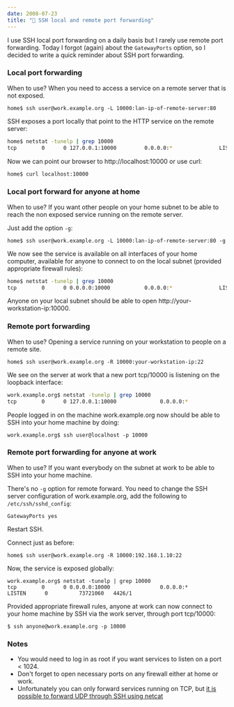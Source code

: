 ```yaml
---
date: 2008-07-23
title: "📌 SSH local and remote port forwarding"
---
```


I use SSH local port forwarding on a daily basis but I rarely use remote port forwarding. Today I forgot (again) about the `GatewayPorts` option, so I decided to write a quick reminder about SSH port forwarding.

### Local port forwarding

When to use? When you need to access a service on a remote server that is not exposed.

`home$ ssh user@work.example.org -L 10000:lan-ip-of-remote-server:80`

SSH exposes a port locally that point to the HTTP service on the remote server:

```bash
home$ netstat -tunelp | grep 10000
tcp        0      0 127.0.0.1:10000         0.0.0.0:*               LISTEN      1000       71679       12468/ssh
```

Now we can point our browser to http://localhost:10000 or use curl:

```bash
home$ curl localhost:10000
```

### Local port forward for anyone at home

When to use? If you want other people on your home subnet to be able to reach the non exposed service running on the remote server.

Just add the option `-g`:

`home$ ssh user@work.example.org -L 10000:lan-ip-of-remote-server:80 -g`

We now see the service is available on all interfaces of your home computer, available for anyone to connect to on the local subnet (provided appropriate firewall rules):

```bash
home$ netstat -tunelp | grep 10000
tcp        0      0 0.0.0.0:10000           0.0.0.0:*               LISTEN      1000       72265       12543/ssh
```

Anyone on your local subnet should be able to open http://your-workstation-ip:10000.

### Remote port forwarding

When to use? Opening a service running on your workstation to people on a remote site.

`home$ ssh user@work.example.org -R 10000:your-workstation-ip:22`

We see on the server at work  that a new port tcp/10000 is listening on the loopback interface:

```bash
work.example.org$ netstat -tunelp | grep 10000
tcp        0      0 127.0.0.1:10000              0.0.0.0:*                   LISTEN      0          73719534   3809/1
```

People logged in on the machine work.example.org now should be able to SSH into your home machine by doing:

`work.example.org$ ssh user@localhost -p 10000`


### Remote port forwarding for anyone at work

When to use? If you want everybody on the subnet at work to be able to SSH into your home machine.

There's no `-g` option for remote forward. You need to change the SSH server configuration of work.example.org, add the following to `/etc/ssh/sshd_config`:

`GatewayPorts yes`

Restart SSH.

Connect just as before:

`home$ ssh user@work.example.org -R 10000:192.168.1.10:22`

Now, the service is exposed globally:

```
work.example.org$ netstat -tunelp | grep 10000
tcp        0      0 0.0.0.0:10000                0.0.0.0:*                   LISTEN      0          73721060   4426/1
```

Provided appropriate firewall rules, anyone at work can now connect to your home machine by SSH via the work server, through port tcp/10000:

`$ ssh anyone@work.example.org -p 10000`

### Notes

- You would need to log in as root if you want services to listen on a port < 1024.
- Don't forget to open necessary ports on any firewall either at home or work.
- Unfortunately you can only forward services running on TCP, but [it is possible to forward UDP through SSH using netcat](https://blog.wains.be/2007/2007-02-13-tunneling-udp-requests-through-ssh/)
